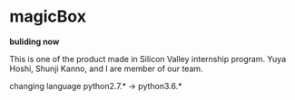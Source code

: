 # magicBox

**buliding now**

This is one of the product made in Silicon Valley internship program.
Yuya Hoshi, Shunji Kanno, and I are member of our team.

changing language
python2.7.* -> python3.6.*
